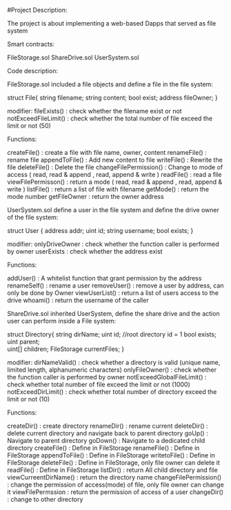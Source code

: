 #Project Description: 

The project is about implementing a web-based Dapps that served as file system 

Smart contracts:

FileStorage.sol
ShareDrive.sol
UserSystem.sol

Code description:

FileStorage.sol included a file objects and define a file in the file system:

struct File{
	string filename;
	string content;
	bool exist;
	address fileOwner;
}

modifier:
fileExists()           : check whether the filename exist or not
notExceedFileLimit()   : check whether the total number of file exceed the limit or not (50)

Functions:

createFile()           : create a file with file name, owner, content 
renameFile()           : rename file
appendToFile()         : Add new content to file
writeFile()            : Rewrite the file
deleteFile()           : Delete the file
changeFilePermission() : Change to mode of access ( read, read & append , read, append & write )
readFile()             : read a file
viewFilePermisson()    : return a mode ( read, read & append , read, append & write )
listFile()             : return a list of file with filename
getMode()              : return the mode number
getFileOwner           : return the owner address



UserSystem.sol define a user in the file system and define the drive owner of the file system:

struct User {
	address addr;
	uint id;
	string username;
	bool exists;
}

modifier:
onlyDriveOwner  : check whether the function caller is performed by owner
userExists      : check whether the address exist

Functions:

addUser()         : A whitelist function that grant permission by the address
renameSelf()      : rename a user 
removeUser()      : remove a user by address, can only be done by Owner
viewUserList()    : return a list of users access to the drive
whoami()          : return the username of the caller


ShareDrive.sol inherited UserSystem, define the share drive and the action user can perform inside a File system:

struct Directory{
	string dirName;
	uint id;          //root directory id = 1
	bool exists;
	uint parent;  
        uint[] children;
        FileStorage currentFiles;
}

modifier:
dirNameValid()             : check whether a directory is valid (unique name, limited length, alphanumeric characters)
onlyFileOwner()            : check whether the function caller is performed by owner
notExceedGlobalFileLimit() : check whether total number of file exceed the limit or not (1000)
notExceedDirLimit()        : check whether total number of directory exceed the limit or not (10)

Functions: 

createDir()             : create directory
renameDir()             : rename current
deleteDir()             : delete current directory and navigate back to parent directory
goUp()                  : Navigate to parent directory
goDown()                : Navigate to a dedicated child directory
createFile()            : Define in FileStorage
renameFile()            : Define in FileStorage
appendToFile()          : Define in FileStorage
writetoFile()           : Define in FileStorage
deleteFile()            : Define in FileStorage, only file owner can delete it
readFile()              : Define in FileStorage
listDir()               : return All child directory and file 
viewCurreentDirName()   : return the directory name
changeFilePermission()  : change the permission of access(mode) of file, only file owner can change it
viewFilePermssion       : return the permission of access of a user
changeDir()             : change to other directory
